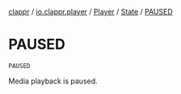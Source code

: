 [clappr](../../../index.md) / [io.clappr.player](../../index.md) / [Player](../index.md) / [State](index.md) / [PAUSED](./-p-a-u-s-e-d.md)

# PAUSED

`PAUSED`

Media playback is paused.


